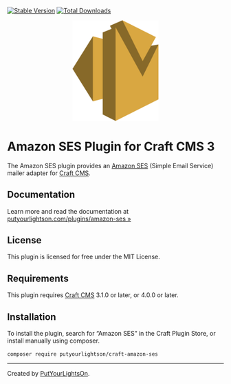 [![Stable Version](https://img.shields.io/packagist/v/putyourlightson/craft-amazon-ses?label=stable)]((https://packagist.org/packages/putyourlightson/craft-amazon-ses))
[![Total Downloads](https://img.shields.io/packagist/dt/putyourlightson/craft-amazon-ses)](https://packagist.org/packages/putyourlightson/craft-amazon-ses)

<p align="center"><img width="200" src="src/icon.svg"></p>

# Amazon SES Plugin for Craft CMS 3

The Amazon SES plugin provides an [Amazon SES](https://aws.amazon.com/ses/) (Simple Email Service) mailer adapter for [Craft CMS](https://craftcms.com/).

## Documentation

Learn more and read the documentation at [putyourlightson.com/plugins/amazon-ses »
](https://putyourlightson.com/plugins/amazon-ses)

## License

This plugin is licensed for free under the MIT License.

## Requirements

This plugin requires [Craft CMS](https://craftcms.com/) 3.1.0 or later, or 4.0.0 or later.

## Installation

To install the plugin, search for “Amazon SES” in the Craft Plugin Store, or install manually using composer.

```shell
composer require putyourlightson/craft-amazon-ses
```

---

Created by [PutYourLightsOn](https://putyourlightson.com/).

